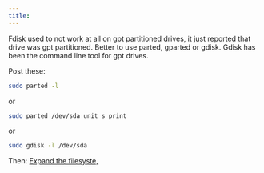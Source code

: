 ```yaml
---
title:
---
```


Fdisk used to not work at all on gpt partitioned drives, it just reported that drive was gpt partitioned. Better to use parted, gparted or gdisk. Gdisk has been the command line tool for gpt drives.

Post these:

```bash
sudo parted -l
```

or

```bash
sudo parted /dev/sda unit s print
```

or

```bash
sudo gdisk -l /dev/sda
```

Then: [Expand the filesyste,](kb/disk-management/expanding-a-filesystem/)
